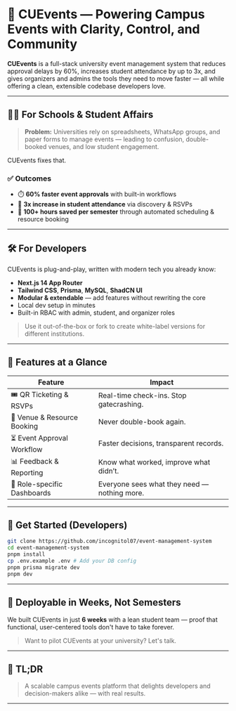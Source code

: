 # 🎉 CUEvents — Powering Campus Events with Clarity, Control, and Community

**CUEvents** is a full-stack university event management system that reduces approval delays by 60%, increases student attendance by up to 3x, and gives organizers and admins the tools they need to move faster — all while offering a clean, extensible codebase developers love.

---

## 👨‍🎓 For Schools & Student Affairs

> **Problem:** Universities rely on spreadsheets, WhatsApp groups, and paper forms to manage events — leading to confusion, double-booked venues, and low student engagement.

CUEvents fixes that.

### ✅ Outcomes

* ⏱️ **60% faster event approvals** with built-in workflows
* 🏫 **3x increase in student attendance** via discovery & RSVPs
* 🔁 **100+ hours saved per semester** through automated scheduling & resource booking

---

## 🛠 For Developers

CUEvents is plug-and-play, written with modern tech you already know:

* **Next.js 14 App Router**
* **Tailwind CSS**, **Prisma**, **MySQL**, **ShadCN UI**
* **Modular & extendable** — add features without rewriting the core
* Local dev setup in minutes
* Built-in RBAC with admin, student, and organizer roles

> Use it out-of-the-box or fork to create white-label versions for different institutions.

---

## 🔑 Features at a Glance

| Feature                     | Impact                                       |
| --------------------------- | -------------------------------------------- |
| 🎟️ QR Ticketing & RSVPs    | Real-time check-ins. Stop gatecrashing.      |
| 🏫 Venue & Resource Booking | Never double-book again.                     |
| ⏳ Event Approval Workflow   | Faster decisions, transparent records.       |
| 📊 Feedback & Reporting     | Know what worked, improve what didn’t.       |
| 👥 Role-specific Dashboards | Everyone sees what they need — nothing more. |

---

## 🧪 Get Started (Developers)

```bash
git clone https://github.com/incognitol07/event-management-system
cd event-management-system
pnpm install
cp .env.example .env # Add your DB config
pnpm prisma migrate dev
pnpm dev
```

---

## 🤝 Deployable in Weeks, Not Semesters

We built CUEvents in just **6 weeks** with a lean student team — proof that functional, user-centered tools don't have to take forever.

> Want to pilot CUEvents at your university? Let's talk.

---

## 🎯 TL;DR

> A scalable campus events platform that delights developers and decision-makers alike — with real results.

---
